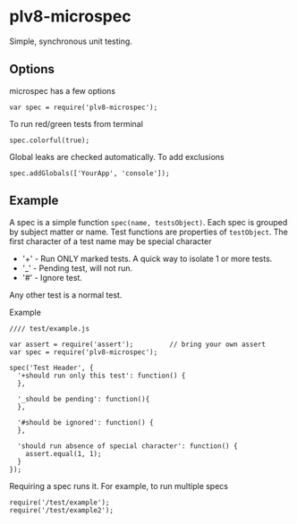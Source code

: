 # plv8-microspec

Simple, synchronous unit testing.


## Options

microspec has a few options

    var spec = require('plv8-microspec');

To run red/green tests from terminal

    spec.colorful(true);

Global leaks are checked automatically. To add exclusions

    spec.addGlobals(['YourApp', 'console']);


## Example

A spec is a simple function `spec(name, testsObject)`.
Each spec is grouped by subject matter or name. Test functions are properties
of `testObject`. The first character of a test name may be special character

*   '+' - Run ONLY marked tests. A quick way to isolate 1 or more tests.
*   '_' - Pending test, will not run.
*   '#' - Ignore test.

Any other test is a normal test.

Example

    //// test/example.js

    var assert = require('assert');         // bring your own assert
    var spec = require('plv8-microspec');

    spec('Test Header', {
      '+should run only this test': function() {
      },

      '_should be pending': function(){
      },

      '#should be ignored': function() {
      },

      'should run absence of special character': function() {
        assert.equal(1, 1);
      }
    });

Requiring a spec runs it. For example, to run multiple specs

    require('/test/example');
    require('/test/example2');

